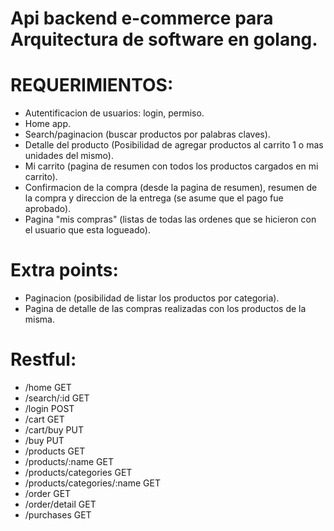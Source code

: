 # Api backend e-commerce para Arquitectura de software en golang.

# REQUERIMIENTOS:

- Autentificacion de usuarios: login, permiso.
- Home app.
- Search/paginacion (buscar productos por palabras claves).
- Detalle del producto (Posibilidad de agregar productos al carrito 1 o mas unidades del mismo).
- Mi carrito (pagina de resumen con todos los productos cargados en mi carrito).
- Confirmacion de la compra (desde la pagina de resumen), resumen de la compra y direccion de la entrega (se asume que el pago fue aprobado).
- Pagina "mis compras" (listas de todas las ordenes que se hicieron con el usuario que esta logueado).

# Extra points:

- Paginacion (posibilidad de listar los productos por categoria).
- Pagina de detalle de las compras realizadas con los productos de la misma.

# Restful:

- /home                         GET
- /search/:id                   GET
- /login                        POST
- /cart                         GET
- /cart/buy                     PUT
- /buy                          PUT
- /products                     GET
- /products/:name               GET
- /products/categories          GET
- /products/categories/:name    GET
- /order                        GET
- /order/detail                 GET
- /purchases                    GET

